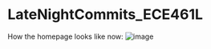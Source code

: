 # LateNightCommits_ECE461L

How the homepage looks like now:
![image](https://github.com/hna462/LateNightCommits_ECE461L/assets/54142636/d4b278f8-fd39-4fed-ab48-911f86b0a82b)
